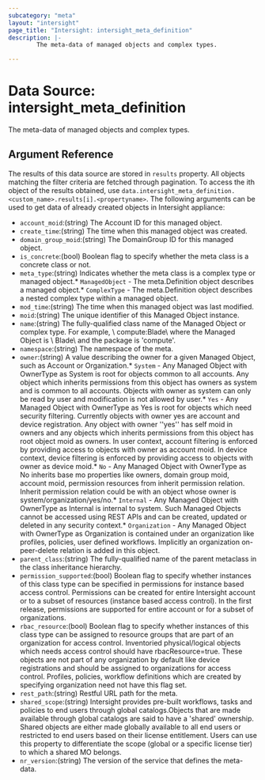 ```yaml
---
subcategory: "meta"
layout: "intersight"
page_title: "Intersight: intersight_meta_definition"
description: |-
        The meta-data of managed objects and complex types.

---
```


# Data Source: intersight_meta_definition
The meta-data of managed objects and complex types.
## Argument Reference
The results of this data source are stored in `results` property.
All objects matching the filter criteria are fetched through pagination.
To access the ith object of the results obtained, use `data.intersight_meta_definition.<custom_name>.results[i].<propertyname>`.
The following arguments can be used to get data of already created objects in Intersight appliance:
* `account_moid`:(string) The Account ID for this managed object. 
* `create_time`:(string) The time when this managed object was created. 
* `domain_group_moid`:(string) The DomainGroup ID for this managed object. 
* `is_concrete`:(bool) Boolean flag to specify whether the meta class is a concrete class or not. 
* `meta_type`:(string) Indicates whether the meta class is a complex type or managed object.* `ManagedObject` - The meta.Definition object describes a managed object.* `ComplexType` - The meta.Definition object describes a nested complex type within a managed object. 
* `mod_time`:(string) The time when this managed object was last modified. 
* `moid`:(string) The unique identifier of this Managed Object instance. 
* `name`:(string) The fully-qualified class name of the Managed Object or complex type. For example, \ compute:Blade\  where the Managed Object is \ Blade\  and the package is 'compute'. 
* `namespace`:(string) The namespace of the meta. 
* `owner`:(string) A value describing the owner for a given Managed Object, such as Account or Organization.* `System` - Any Managed Object with OwnerType as System is root for objects common to all accounts. Any object which inherits permissions from this object has owners as system and is common to all accounts. Objects with owner as system can only be read by user and modification is not allowed by user.* `Yes` - Any Managed Object with OwnerType as Yes is root for objects which need security filtering. Currently objects with owner yes are account and device registration. Any object with owner ''yes'' has self moid in owners and any objects which inherits permissions from this object has root object moid as owners. In user context, account filtering is enforced by providing access to objects with owner as account moid. In device context, device filtering is enforced by providing access to objects with owner as device moid.* `No` - Any Managed Object with OwnerType as No inherits base mo properties like owners, domain group moid, account moid, permission resources from inherit permission relation. Inherit permission relation could be with an object whose owner is system/organization/yes/no.* `Internal` - Any Managed Object with OwnerType as Internal is internal to system. Such Managed Objects cannot be accessed using REST APIs and can be created, updated or deleted in any security context.* `Organization` - Any Managed Object with OwnerType as Organization is contained under an organization like profiles, policies, user defined workflows. Implicitly an organization on-peer-delete relation is added in this object. 
* `parent_class`:(string) The fully-qualified name of the parent metaclass in the class inheritance hierarchy. 
* `permission_supported`:(bool) Boolean flag to specify whether instances of this class type can be specified in permissions for instance based access control. Permissions can be created for entire Intersight account or to a subset of resources (instance based access control). In the first release, permissions are supported for entire account or for a subset of organizations. 
* `rbac_resource`:(bool) Boolean flag to specify whether instances of this class type can be assigned to resource groups that are part of an organization for access control. Inventoried physical/logical objects which needs access control should have rbacResource=true. These objects are not part of any organization by default like device registrations and should be assigned to organizations for access control. Profiles, policies, workflow definitions which are created by specifying organization need not have this flag set. 
* `rest_path`:(string) Restful URL path for the meta. 
* `shared_scope`:(string) Intersight provides pre-built workflows, tasks and policies to end users through global catalogs.Objects that are made available through global catalogs are said to have a 'shared' ownership. Shared objects are either made globally available to all end users or restricted to end users based on their license entitlement. Users can use this property to differentiate the scope (global or a specific license tier) to which a shared MO belongs. 
* `nr_version`:(string) The version of the service that defines the meta-data. 
 
